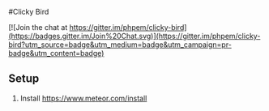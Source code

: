 #Clicky Bird

[![Join the chat at https://gitter.im/phpem/clicky-bird](https://badges.gitter.im/Join%20Chat.svg)](https://gitter.im/phpem/clicky-bird?utm_source=badge&utm_medium=badge&utm_campaign=pr-badge&utm_content=badge)

## Setup
1. Install https://www.meteor.com/install